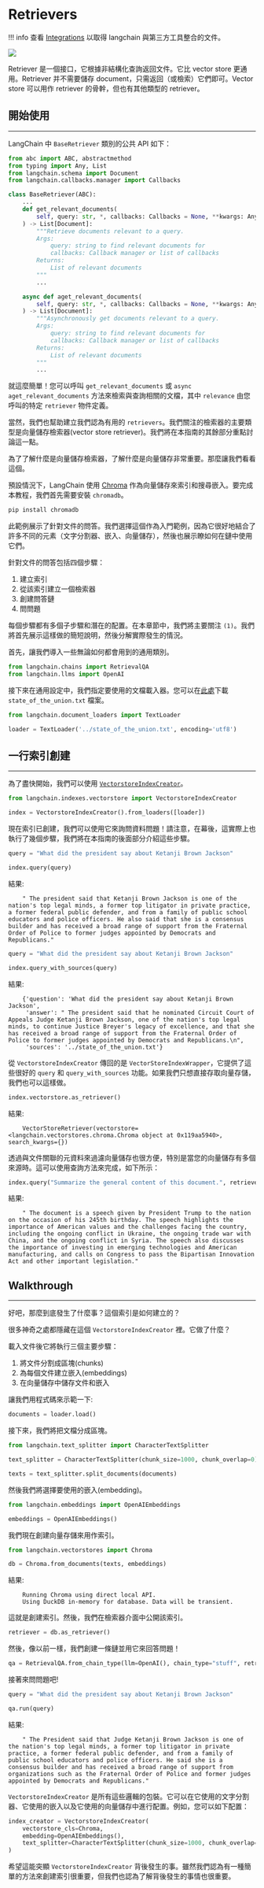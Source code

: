 # Retrievers

!!! info
    查看 [Integrations](https://python.langchain.com/docs/integrations/retrievers/) 以取得 langchain 與第三方工具整合的文件。

![](../assets/data_connection-c42d68c3d092b85f50d08d4cc171fc25.jpg)

Retriever 是一個接口，它根據非結構化查詢返回文件。它比 vector store 更通用。Retriever 并不需要儲存 document，只需返回（或檢索）它們即可。Vector store 可以用作 retriever 的骨幹，但也有其他類型的 retriever。

## 開始使用

---

LangChain 中 `BaseRetriever` 類別的公共 API 如下：

```python
from abc import ABC, abstractmethod
from typing import Any, List
from langchain.schema import Document
from langchain.callbacks.manager import Callbacks

class BaseRetriever(ABC):
    ...
    def get_relevant_documents(
        self, query: str, *, callbacks: Callbacks = None, **kwargs: Any
    ) -> List[Document]:
        """Retrieve documents relevant to a query.
        Args:
            query: string to find relevant documents for
            callbacks: Callback manager or list of callbacks
        Returns:
            List of relevant documents
        """
        ...

    async def aget_relevant_documents(
        self, query: str, *, callbacks: Callbacks = None, **kwargs: Any
    ) -> List[Document]:
        """Asynchronously get documents relevant to a query.
        Args:
            query: string to find relevant documents for
            callbacks: Callback manager or list of callbacks
        Returns:
            List of relevant documents
        """
        ...
```

就這麼簡單！您可以呼叫 `get_relevant_documents` 或 `async aget_relevant_documents` 方法來檢索與查詢相關的文檔，其中 `relevance` 由您呼叫的特定 `retriever` 物件定義。

當然，我們也幫助建立我們認為有用的 `retrievers`。我們關注的檢索器的主要類型是向量儲存檢索器(vector store retriever)。我們將在本指南的其餘部分重點討論這一點。

為了了解什麼是向量儲存檢索器，了解什麼是向量儲存非常重要。那麼讓我們看看這個。

預設情況下，LangChain 使用 [Chroma](https://python.langchain.com/docs/ecosystem/integrations/chroma.html) 作為向量儲存來索引和搜尋嵌入。要完成本教程，我們首先需要安裝 `chromadb`。

```bash
pip install chromadb
```

此範例展示了針對文件的問答。我們選擇這個作為入門範例，因為它很好地結合了許多不同的元素（文字分割器、嵌入、向量儲存），然後也展示瞭如何在鏈中使用它們。

針對文件的問答包括四個步驟：

1. 建立索引
2. 從該索引建立一個檢索器
3. 創建問答鏈
4. 問問題

每個步驟都有多個子步驟和潛在的配置。在本章節中，我們將主要關注 `(1)`。我們將首先展示這樣做的簡短說明，然後分解實際發生的情況。

首先，讓我們導入一些無論如何都會用到的通用類別。

```python
from langchain.chains import RetrievalQA
from langchain.llms import OpenAI
```

接下來在通用設定中，我們指定要使用的文檔載入器。您可以在[此處](https://github.com/hwchase17/langchain/blob/master/docs/extras/modules/state_of_the_union.txt)下載 `state_of_the_union.txt` 檔案。

```python
from langchain.document_loaders import TextLoader

loader = TextLoader('../state_of_the_union.txt', encoding='utf8')
```

## 一行索引創建

---

為了盡快開始，我們可以使用 [`VectorstoreIndexCreator`](https://api.python.langchain.com/en/latest/indexes/langchain.indexes.vectorstore.VectorstoreIndexCreator.html)。

```python
from langchain.indexes.vectorstore import VectorstoreIndexCreator

index = VectorstoreIndexCreator().from_loaders([loader])
```

現在索引已創建，我們可以使用它來詢問資料問題！請注意，在幕後，這實際上也執行了幾個步驟，我們將在本指南的後面部分介紹這些步驟。

```python
query = "What did the president say about Ketanji Brown Jackson"

index.query(query)
```

結果:

```
    " The president said that Ketanji Brown Jackson is one of the nation's top legal minds, a former top litigator in private practice, a former federal public defender, and from a family of public school educators and police officers. He also said that she is a consensus builder and has received a broad range of support from the Fraternal Order of Police to former judges appointed by Democrats and Republicans."
```

```python
query = "What did the president say about Ketanji Brown Jackson"

index.query_with_sources(query)
```

結果:

```
    {'question': 'What did the president say about Ketanji Brown Jackson',
     'answer': " The president said that he nominated Circuit Court of Appeals Judge Ketanji Brown Jackson, one of the nation's top legal minds, to continue Justice Breyer's legacy of excellence, and that she has received a broad range of support from the Fraternal Order of Police to former judges appointed by Democrats and Republicans.\n",
     'sources': '../state_of_the_union.txt'}
```

從 `VectorstoreIndexCreator` 傳回的是 `VectorStoreIndexWrapper`，它提供了這些很好的 `query` 和 `query_with_sources` 功能。如果我們只想直接存取向量存儲，我們也可以這樣做。

```python
index.vectorstore.as_retriever()
```

結果:

```
    VectorStoreRetriever(vectorstore=<langchain.vectorstores.chroma.Chroma object at 0x119aa5940>, search_kwargs={})
```

透過與文件關聯的元資料來過濾向量儲存也很方便，特別是當您的向量儲存有多個來源時。這可以使用查詢方法來完成，如下所示：

```python
index.query("Summarize the general content of this document.", retriever_kwargs={"search_kwargs": {"filter": {"source": "../state_of_the_union.txt"}}})
```

結果:

```
    " The document is a speech given by President Trump to the nation on the occasion of his 245th birthday. The speech highlights the importance of American values and the challenges facing the country, including the ongoing conflict in Ukraine, the ongoing trade war with China, and the ongoing conflict in Syria. The speech also discusses the importance of investing in emerging technologies and American manufacturing, and calls on Congress to pass the Bipartisan Innovation Act and other important legislation."
```

## Walkthrough

---

好吧，那麼到底發生了什麼事？這個索引是如何建立的？

很多神奇之處都隱藏在這個 `VectorstoreIndexCreator` 裡。它做了什麼？

載入文件後它將執行三個主要步驟：

1. 將文件分割成區塊(chunks)
2. 為每個文件建立嵌入(embeddings)
3. 在向量儲存中儲存文件和嵌入

讓我們用程式碼來示範一下:

```python
documents = loader.load()
```

接下來，我們將把文檔分成區塊。

```python
from langchain.text_splitter import CharacterTextSplitter

text_splitter = CharacterTextSplitter(chunk_size=1000, chunk_overlap=0)

texts = text_splitter.split_documents(documents)
```

然後我們將選擇要使用的嵌入(embedding)。

```python
from langchain.embeddings import OpenAIEmbeddings

embeddings = OpenAIEmbeddings()
```

我們現在創建向量存儲來用作索引。

```python
from langchain.vectorstores import Chroma

db = Chroma.from_documents(texts, embeddings)
```

結果:

```
    Running Chroma using direct local API.
    Using DuckDB in-memory for database. Data will be transient.
```

這就是創建索引。然後，我們在檢索器介面中公開該索引。

```python
retriever = db.as_retriever()
```

然後，像以前一樣，我們創建一條鏈並用它來回答問題！

```python
qa = RetrievalQA.from_chain_type(llm=OpenAI(), chain_type="stuff", retriever=retriever)
```

接著來問問題吧!

```python
query = "What did the president say about Ketanji Brown Jackson"

qa.run(query)
```

結果:

```
    " The President said that Judge Ketanji Brown Jackson is one of the nation's top legal minds, a former top litigator in private practice, a former federal public defender, and from a family of public school educators and police officers. He said she is a consensus builder and has received a broad range of support from organizations such as the Fraternal Order of Police and former judges appointed by Democrats and Republicans."
```

`VectorstoreIndexCreator` 是所有這些邏輯的包裝。它可以在它使用的文字分割器、它使用的嵌入以及它使用的向量儲存中進行配置。例如，您可以如下配置：

```python
index_creator = VectorstoreIndexCreator(
    vectorstore_cls=Chroma,
    embedding=OpenAIEmbeddings(),
    text_splitter=CharacterTextSplitter(chunk_size=1000, chunk_overlap=0)
)
```

希望這能突顯 `VectorstoreIndexCreator` 背後發生的事。雖然我們認為有一種簡單的方法來創建索引很重要，但我們也認為了解背後發生的事情也很重要。



